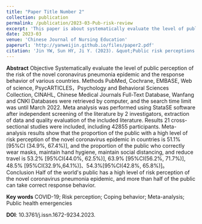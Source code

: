 ```yaml
---
title: "Paper Title Number 2"
collection: publication
permalink: /publication/2023-03-Pub-risk-review
excerpt: 'This paper is about systematically evaluate the level of public perception of the risk of the novel coronavirus pneumonia epidemic and the response behavior of various countries.'
date: 2023-03
venue: 'Chinese Journal of Nursing Education'
paperurl: 'http://yanweijin.github.io/files/paper2.pdf'
citation: 'Jin YW, Sun HY, Ji Y. (2023). &quot;Public risk perceptions and coping behaviors in novel coronavirus pneumonia outbreaks: a systematic review.&quot; <i>Chinese Journal of Nursing Education</i>. (Will be published in April, 2023).'
---
```

**Abstract** Objective Systematically evaluate the level of public perception of the risk of the novel coronavirus pneumonia epidemic and the response behavior of various countries. Methods PubMed, Cochrane, EMBASE, Web of science, PsycARTICLES，Psychology and Behavioral Sciences Collection, CINAHL, Chinese Medical Journals Full-Text Database, Wanfang and CNKI Databases were retrieved by computer, and the search time limit was until March 2022. Meta analysis was performed using StataSE software after independent screening of the literature by 2 investigators, extraction of data and quality evaluation of the included literature. Results 21 cross-sectional studies were included, including 42855 participants. Meta-analysis results show that the proportion of the public with a high level of risk perception of the novel coronavirus epidemic in countries is 51.1% [95%CI (34.9%, 67.4%)], and the proportion of the public who correctly wear masks, maintain hand hygiene, maintain social distancing, and reduce travel is 53.2% [95%CI(44.0%, 62.5%)], 63.9% [95%CI(56.2%, 71.7%)], 48.5% [95%CI(32.9%,64.1%)]、54.3%[95%CI(42.8%, 65.8%)]。 Conclusion Half of the world's public has a high level of risk perception of the novel coronavirus pneumonia epidemic, and more than half of the public can take correct response behavior.

**Key words** COVID-19; Risk perception; Coping behavior; Meta-analysis; Public health emergencies

**DOI**: 10.3761/j.issn.1672-9234.2023.
